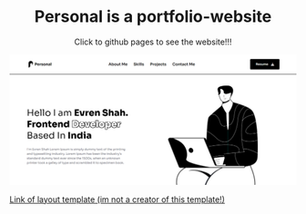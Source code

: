 <div align="center">
    <h1>Personal is a portfolio-website</h1>
</div>
<p align="center">Click to github pages to see the website!!!</p>

![Preview of website](img/image.png)

<a href="https://www.figma.com/community/file/1318529372146880502/illustration-based-portfolio-website-template">Link of layout template (im not a creator of this template!)</a>